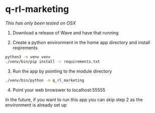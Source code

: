 # q-rl-marketing

_This has only been tested on OSX_

1. Download a release of Wave and have that running 

2. Create a python environment in the home app directory and install reqirements 
```bash
python3 -m venv venv
./venv/bin/pip install -r requirements.txt
```

3. Run the app by pointing to the module directory
```bash
./venv/bin/python -m q_rl_marketing
```

4. Point your web browswer to localhost:55555

In the future, if you want to run this app you can skip step 2 as the environment is already set up



